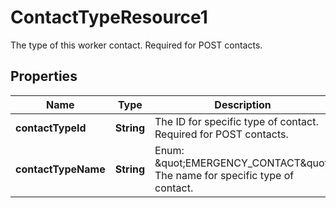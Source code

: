 

# ContactTypeResource1

The type of this worker contact. Required for POST contacts.

## Properties

| Name | Type | Description | Notes |
|------------ | ------------- | ------------- | -------------|
|**contactTypeId** | **String** | The ID for specific type of contact. Required for POST contacts. |  [optional] |
|**contactTypeName** | **String** | Enum:  \&quot;EMERGENCY_CONTACT\&quot;  The name for specific type of contact. |  [optional] |



